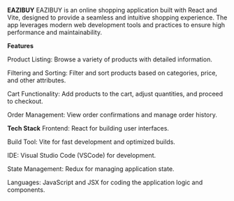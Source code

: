 **EAZIBUY**
EAZIBUY is an online shopping application built with React and Vite, designed to provide a seamless and intuitive shopping experience. The app leverages modern web development tools and practices to ensure high performance and maintainability.

**Features**

Product Listing: Browse a variety of products with detailed information.

Filtering and Sorting: Filter and sort products based on categories, price, and other attributes.

Cart Functionality: Add products to the cart, adjust quantities, and proceed to checkout.

Order Management: View order confirmations and manage order history.

**Tech Stack**
Frontend: React for building user interfaces.

Build Tool: Vite for fast development and optimized builds.

IDE: Visual Studio Code (VSCode) for development.

State Management: Redux for managing application state.

Languages: JavaScript and JSX for coding the application logic and components.
